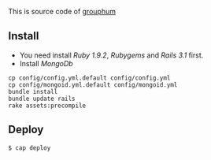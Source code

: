 This is source code of [grouphum](http://groupyum.com)

## Install

  * You need install *Ruby 1.9.2*, *Rubygems* and *Rails 3.1* first.
  * Install *MongoDb* 
  
  ```
  cp config/config.yml.default config/config.yml
  cp config/mongoid.yml.default config/mongoid.yml
  bundle install
  bundle update rails
  rake assets:precompile
  ```
  
## Deploy 

  ```
  $ cap deploy
  ```

